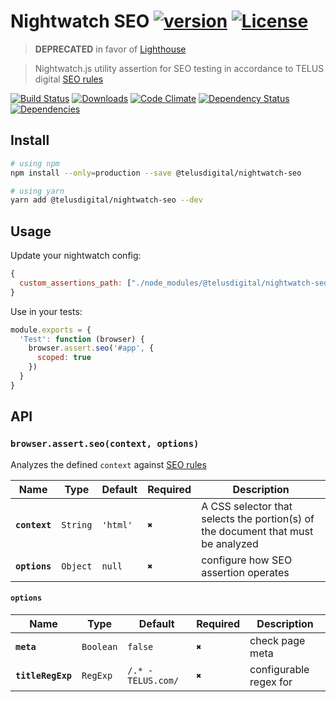 # Nightwatch SEO [![version][npm-version]][npm-url] [![License][license-image]][license-url]

> **DEPRECATED** in favor of [Lighthouse](https://developers.google.com/web/tools/lighthouse/)

> Nightwatch.js utility assertion for SEO testing in accordance to TELUS digital [SEO rules](#seo-rules)

[![Build Status][travis-image]][travis-url]
[![Downloads][npm-downloads]][npm-url]
[![Code Climate][codeclimate-quality]][codeclimate-url]
[![Dependency Status][dependencyci-image]][dependencyci-url]
[![Dependencies][david-image]][david-url]

## Install

```bash
# using npm
npm install --only=production --save @telusdigital/nightwatch-seo

# using yarn
yarn add @telusdigital/nightwatch-seo --dev
```

## Usage

Update your nightwatch config:

```js
{
  custom_assertions_path: ["./node_modules/@telusdigital/nightwatch-seo/assertions"]
}
```

Use in your tests:

```js
module.exports = {
  'Test': function (browser) {
    browser.assert.seo('#app', {
      scoped: true
    })
  }
}
```

## API

### `browser.assert.seo(context, options)`

Analyzes the defined `context` against [SEO rules](#seo-rules)

Name          | Type     | Default  | Required | Description
------------- | -------- | -------- | -------- | -----------
**`context`** | `String` | `'html'` | `✖️`      | A CSS selector that selects the portion(s) of the document that must be analyzed
**`options`** | `Object` | `null`   | `✖️`      | configure how SEO assertion operates

#### `options`

Name       | Type      | Default | Required | Description
---------- | --------- | ------- | -------- | -----------
**`meta`** | `Boolean` | `false` | `✖️`      | check page meta
**`titleRegExp`** | `RegExp` | `/.* - TELUS.com/` | `✖️`      | configurable regex for <title> assertions

## SEO Rules

This is a work in progress, checklist below indicates what has been implemented to date:

###### Layout

- `<h1/>`
  - [x] element should be unique and found only once per page

- `<img>`
  - [x] element should have `alt` attributes
  - [ ] element `src` attribute should be separated by underscores

###### Meta

- Page URL
  - [ ] URL phrase should be separated with dashes (`-`) between each word

- `<link rel="canonical">`
  - [ ] element should exist and be unique
  - [ ] element `href` attribute should not be empty
  - [ ] element `href` attribute should exclude provincial parameters, tracking codes and any other extra parameters & query strings

- `<title>`
  - [x] element should exists and be unique
  - [x] element should conform to pattern (` - TELUS.com`)
  - [x] element content length should be not exceed `65` characters

- `<meta name="description">`
  - [x] element should exists and be unique
  - [x] element content length should not exceed `155` characters

###### Social Meta

- `<meta property="og:title">`
  - [ ] element should exists and be unique
  - [ ] element should contain company domain name (`TELUS.com`)
  - [ ] element should use a spaced dash (` - `) to separate sections
  - [ ] element content length should be not exceed `65` characters

- `<meta property="og:description">`
  - [ ] element should exists and be unique
  - [ ] element content length should not exceed `155` characters

- `<meta property="og:url">`
  - [ ] element should exists and be unique
  - [ ] element `content` attribute should not be empty
  - [ ] element `content` attribute should exclude provincial parameters, tracking codes and any other extra parameters & query strings

- `<meta property="og:image">`
  - [ ] element should exist and be unique
  - [ ] element should contain an image URL that best represents the page

###### Structured Data

##### For product detail pages ie phones and accessories

- `"@type": "Product"`
  - [ ] element should exist

- `"name"`
  - [ ] element should exist

- `"description"`
  - [ ] element should exist

- `"image"`
  - [ ] element should exist

- `"brand"`
  - [ ] element should exist

- `"@type": "Offer"`
  - [ ] element should exist

- `"price"`
  - [ ] element should exist

- `"priceCurrency"`
  - [ ] element should exist

- `"availability"`
  - [ ] element should exist

- `"url"`
  - [ ] element should exist

##### For video content types

- `"@type": "VideoObject"`
  - [ ] element should exist

- `"name"`
  - [ ] element should exist

- `"description"`
  - [ ] element should exist

- `"thumbnailUrl"`
  - [ ] element should exist

- `"uploadDate"`
  - [ ] element should exist and in ISO 8601 format

---
> :copyright: [TELUS digital](https://labs.telus.com/) · 
> License: [ISC][license-url] · 
> Github: [@telusdigital](https://github.com/telusdigital) · 
> Twitter: [@telusdigital](https://twitter.com/telusdigital)

[license-url]: http://choosealicense.com/licenses/isc/
[license-image]: https://img.shields.io/github/license/telusdigital/nightwatch-seo.svg?style=flat-square

[travis-url]: https://travis-ci.org/telusdigital/nightwatch-seo
[travis-image]: https://img.shields.io/travis/telusdigital/nightwatch-seo.svg?style=flat-square

[npm-url]: https://www.npmjs.com/package/@telusdigital/nightwatch-seo
[npm-version]: https://img.shields.io/npm/v/@telusdigital/nightwatch-seo.svg?style=flat-square
[npm-downloads]: https://img.shields.io/npm/dm/@telusdigital/nightwatch-seo.svg?style=flat-square

[codeclimate-url]: https://codeclimate.com/github/telusdigital/nightwatch-seo
[codeclimate-quality]: https://img.shields.io/codeclimate/github/telusdigital/nightwatch-seo.svg?style=flat-square

[david-url]: https://david-dm.org/telusdigital/nightwatch-seo
[david-image]: https://img.shields.io/david/telusdigital/nightwatch-seo.svg?style=flat-square

[dependencyci-url]: https://dependencyci.com/github/telusdigital/nightwatch-seo
[dependencyci-image]: https://dependencyci.com/github/telusdigital/nightwatch-seo/badge?style=flat-square
